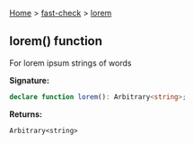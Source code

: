 [Home](/) &gt; [fast-check](../fast-check.md) &gt; [lorem](lorem_1.md)

## lorem() function

For lorem ipsum strings of words

<b>Signature:</b>

```typescript
declare function lorem(): Arbitrary<string>;
```
<b>Returns:</b>

`Arbitrary<string>`

